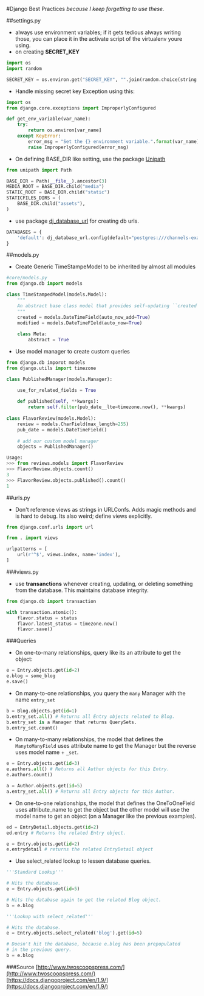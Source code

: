 #Django Best Practices
<i>because I keep forgetting to use these.</i>

##settings.py
* always use environment variables; if it gets tedious always writing those, you can place it in the activate script of the virtualenv youre using.
* on creating **SECRET_KEY**
```python
import os
import random

SECRET_KEY = os.environ.get("SECRET_KEY", "".join(random.choice(string.printable) for i in range(40)))
```
* Handle missing secret key Exception using this:
```python
import os
from django.core.exceptions import ImproperlyConfigured

def get_env_variable(var_name):
    try:
        return os.environ[var_name]
    except KeyError:
        error_msg = "Set the {} environment variable.".format(var_name)
        raise ImproperlyConfigured(error_msg)
```
* On defining BASE_DIR like setting, use the package [Unipath](https://github.com/mikeorr/Unipath)
```python
from unipath import Path

BASE_DIR = Path(__file__).ancestor(3)
MEDIA_ROOT = BASE_DIR.child("media")
STATIC_ROOT = BASE_DIR.child("static")
STATICFILES_DIRS = (
    BASE_DIR.child("assets"),
)
```
* use package [dj_database_url](https://github.com/kennethreitz/dj-database-url) for creating db urls.
```python
DATABASES = {
    'default': dj_database_url.config(default="postgres:///channels-example", conn_max_age=500)
}
```

##models.py
* Create Generic TimeStampeModel to be inherited by almost all modules
```python
#core/models.py
from django.db import models

class TimeStampedModel(models.Model):
    """
    An abstract base class model that provides self-updating ``created`` and ``modified`` fields
    """
    created = models.DateTimeField(auto_now_add=True)
    modified = models.DateTimeFIeld(auto_now=True)
    
    class Meta:
        abstract = True
```
* Use model manager to create custom queries
```python
from django.db imporot models
from django.utils import timezone

class PublishedManager(models.Manager):

    use_for_related_fields = True
    
    def published(self, **kwargs):
        return self.filter(pub_date__lte=timezone.now(), **kwargs)
        
class FlavorReview(models.Model):
    review = models.CharField(max_length=255)
    pub_date = models.DateTimeField()
    
    # add our custom model manager
    objects = PublishedManager()

```
```python
Usage:
>>> from reviews.models import FlavorReview
>>> FlavorReview.objects.count()
3
>>> FlavorReview.objects.published().count()
1
```
##urls.py
* Don't reference views as strings in URLConfs. Adds magic methods and is hard to debug. Its also weird; define views explicitly.
```python
from django.conf.urls import url

from . import views

urlpatterns = [
    url(r'^$', views.index, name='index'),
]
```
###views.py
* use **transanctions** whenever creating, updating, or deleting something from the database. This maintains database integrity.
```python
from django.db import transaction

with transaction.atomic():
    flavor.status = status
    flavor.latest_status = timezone.now()
    flavor.save()
```

###Queries
* On one-to-many relationships, query like its an attribute to get the object:
```python
e = Entry.objects.get(id=2)
e.blog = some_blog
e.save()
```
* On many-to-one relationships, you query the `many` Manager with the name `entry_set`
```python
b = Blog.objects.get(id=1)
b.entry_set.all() # Returns all Entry objects related to Blog.
b.entry_set is a Manager that returns QuerySets.
b.entry_set.count()
```
* On many-to-many relationships, the model that defines the `ManytoManyField` uses attribute name to get the Manager but the reverse uses model name + `_set`.
```python
e = Entry.objects.get(id=3)
e.authors.all() # Returns all Author objects for this Entry.
e.authors.count()

a = Author.objects.get(id=5)
a.entry_set.all() # Returns all Entry objects for this Author.
```
* On one-to-one relationships, the model that defines the OneToOneField uses attribute_name to get the object but the other model will use the model name to get an object (on a Manager like the previous examples).
```python
ed = EntryDetail.objects.get(id=2)
ed.entry # Returns the related Entry object.

e = Entry.objects.get(id=2)
e.entrydetail # returns the related EntryDetail object
```
* Use select_related lookup to lessen database queries.
```python
'''Standard Lookup'''

# Hits the database.
e = Entry.objects.get(id=5)

# Hits the database again to get the related Blog object.
b = e.blog
```
```python
'''Lookup with select_related'''

# Hits the database.
e = Entry.objects.select_related('blog').get(id=5)

# Doesn't hit the database, because e.blog has been prepopulated
# in the previous query.
b = e.blog
```

###Source
[http://www.twoscoopspress.com/](http://www.twoscoopspress.com/)<br/>
[https://docs.djangoproject.com/en/1.9/](https://docs.djangoproject.com/en/1.9/)
